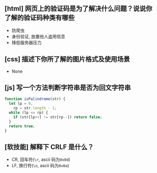 ## [html] 网页上的验证码是为了解决什么问题？说说你了解的验证码种类有哪些

- 防爬虫
- 身份验证, 放置他人盗用信息
- 降低服务器压力

## [css] 描述下你所了解的图片格式及使用场景

- None

## [js] 写一个方法判断字符串是否为回文字符串

```javascript
function isPalindrome(str) {
  let lp = 0,
    rp = str.length - 1;
  while (lp <= rp) {
    if (str[lp++] != str[rp--]) return false;
  }
  return true;
}
```

## [软技能] 解释下 CRLF 是什么？

- CR, 回车符(`\r`, ascii 码为`0x0d`)
- LF, 换行符(`\n`, ascii 码为`0x0a`)
